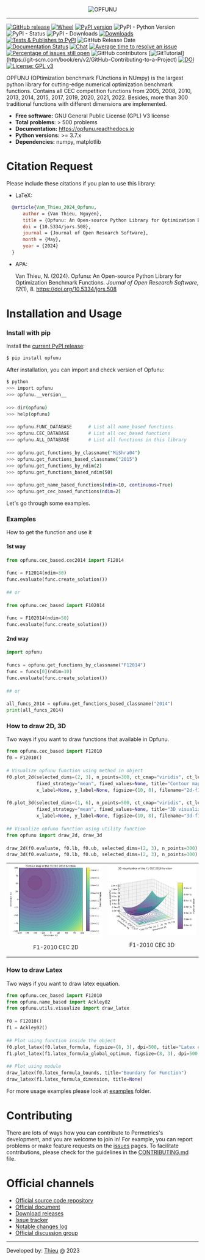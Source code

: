 
<p align="center"><img src=".github/img/logo.png" alt="OPFUNU" title="OPFUNU"/></p>

---


[![GitHub release](https://img.shields.io/badge/release-1.0.3-yellow.svg)](https://github.com/thieu1995/opfunu/releases)
[![Wheel](https://img.shields.io/pypi/wheel/gensim.svg)](https://pypi.python.org/pypi/opfunu) 
[![PyPI version](https://badge.fury.io/py/opfunu.svg)](https://badge.fury.io/py/opfunu)
![PyPI - Python Version](https://img.shields.io/pypi/pyversions/opfunu.svg)
![PyPI - Status](https://img.shields.io/pypi/status/opfunu.svg)
![PyPI - Downloads](https://img.shields.io/pypi/dm/opfunu.svg)
[![Downloads](https://pepy.tech/badge/opfunu)](https://pepy.tech/project/opfunu)
[![Tests & Publishes to PyPI](https://github.com/thieu1995/opfunu/actions/workflows/publish-package.yaml/badge.svg)](https://github.com/thieu1995/opfunu/actions/workflows/publish-package.yaml)
![GitHub Release Date](https://img.shields.io/github/release-date/thieu1995/opfunu.svg)
[![Documentation Status](https://readthedocs.org/projects/opfunu/badge/?version=latest)](https://opfunu.readthedocs.io/en/latest/?badge=latest)
[![Chat](https://img.shields.io/badge/Chat-on%20Telegram-blue)](https://t.me/+fRVCJGuGJg1mNDg1)
[![Average time to resolve an issue](http://isitmaintained.com/badge/resolution/thieu1995/opfunu.svg)](http://isitmaintained.com/project/thieu1995/opfunu "Average time to resolve an issue")
[![Percentage of issues still open](http://isitmaintained.com/badge/open/thieu1995/opfunu.svg)](http://isitmaintained.com/project/thieu1995/opfunu "Percentage of issues still open")
![GitHub contributors](https://img.shields.io/github/contributors/thieu1995/opfunu.svg)
[![GitTutorial](https://img.shields.io/badge/PR-Welcome-%23FF8300.svg?)](https://git-scm.com/book/en/v2/GitHub-Contributing-to-a-Project)
[![DOI](https://zenodo.org/badge/DOI/10.5281/zenodo.3620960.svg)](https://doi.org/10.5281/zenodo.3620960)
[![License: GPL v3](https://img.shields.io/badge/License-GPLv3-blue.svg)](https://www.gnu.org/licenses/gpl-3.0)


OPFUNU (OPtimization benchmark FUnctions in NUmpy) is the largest python library for cutting-edge numerical 
optimization benchmark functions. Contains all CEC competition functions from 2005, 2008, 2010, 2013, 2014, 2015, 
2017, 2019, 2020, 2021, 2022. Besides, more than 300 traditional functions with different dimensions are implemented.

* **Free software:** GNU General Public License (GPL) V3 license
* **Total problems**: > 500 problems
* **Documentation:** https://opfunu.readthedocs.io
* **Python versions:** >= 3.7.x
* **Dependencies:** numpy, matplotlib


# Citation Request 

Please include these citations if you plan to use this library:

- LaTeX:

```bibtex
  @article{Van_Thieu_2024_Opfunu,
      author = {Van Thieu, Nguyen},
      title = {Opfunu: An Open-source Python Library for Optimization Benchmark Functions},
      doi = {10.5334/jors.508},
      journal = {Journal of Open Research Software},
      month = {May},
      year = {2024}
  }
```

- APA:
  
  Van Thieu, N. (2024). Opfunu: An Open-source Python Library for Optimization Benchmark Functions. <i>Journal of Open Research Software</i>, <i>12</i>(1), 8. https://doi.org/10.5334/jors.508


# Installation and Usage

### Install with pip

Install the [current PyPI release](https://pypi.python.org/pypi/opfunu):
```sh
$ pip install opfunu
```

After installation, you can import and check version of Opfunu:

```sh
$ python
>>> import opfunu
>>> opfunu.__version__

>>> dir(opfunu)
>>> help(opfunu)

>>> opfunu.FUNC_DATABASE      # List all name_based functions
>>> opfunu.CEC_DATABASE       # List all cec_based functions
>>> opfunu.ALL_DATABASE       # List all functions in this library

>>> opfunu.get_functions_by_classname("MiShra04")
>>> opfunu.get_functions_based_classname("2015")
>>> opfunu.get_functions_by_ndim(2)
>>> opfunu.get_functions_based_ndim(50)

>>> opfunu.get_name_based_functions(ndim=10, continuous=True)
>>> opfunu.get_cec_based_functions(ndim=2)
```

Let's go through some examples.


### Examples

How to get the function and use it

#### 1st way

```python
from opfunu.cec_based.cec2014 import F12014

func = F12014(ndim=30)
func.evaluate(func.create_solution())

## or

from opfunu.cec_based import F102014

func = F102014(ndim=50)
func.evaluate(func.create_solution())
```


#### 2nd way

```python
import opfunu

funcs = opfunu.get_functions_by_classname("F12014")
func = funcs[0](ndim=10)
func.evaluate(func.create_solution())

## or

all_funcs_2014 = opfunu.get_functions_based_classname("2014")
print(all_funcs_2014)
```


### How to draw 2D, 3D 

Two ways if you want to draw functions that available in Opfunu.

```python
from opfunu.cec_based import F12010
f0 = F12010()

# Visualize opfunu function using method in object
f0.plot_2d(selected_dims=(2, 3), n_points=300, ct_cmap="viridis", ct_levels=30, ct_alpha=0.7,
           fixed_strategy="mean", fixed_values=None, title="Contour map of the F1 CEC 2010 function",
           x_label=None, y_label=None, figsize=(10, 8), filename="2d-f12010", exts=(".png", ".pdf"), verbose=True)

f0.plot_3d(selected_dims=(1, 6), n_points=500, ct_cmap="viridis", ct_levels=30, ct_alpha=0.7,
           fixed_strategy="mean", fixed_values=None, title="3D visualization of the F1 CEC 2010 function",
           x_label=None, y_label=None, figsize=(10, 8), filename="3d-f12010", exts=(".png", ".pdf"), verbose=True)

## Visualize opfunu function using utility function
from opfunu import draw_2d, draw_3d

draw_2d(f0.evaluate, f0.lb, f0.ub, selected_dims=(2, 3), n_points=300)
draw_3d(f0.evaluate, f0.lb, f0.ub, selected_dims=(2, 3), n_points=300)
```

<table>
  <tr>
    <td style="text-align: center;">
      <img src=".github/img/2d-f12010.png" alt="F1-2010 CEC 2D" style="width: 100%;">
      <p style="text-align: center;">F1-2010 CEC 2D</p>
    </td>
    <td style="text-align: center;">
      <img src=".github/img/3d-f12010.png" alt="F1-2010 CEC 3D" style="width: 100%;">
    <p style="text-align: center;">F1-2010 CEC 3D</p>
    </td>
  </tr>
</table>


### How to draw Latex

Two ways if you want to draw latex equation. 

```python
from opfunu.cec_based import F12010
from opfunu.name_based import Ackley02
from opfunu.utils.visualize import draw_latex

f0 = F12010()
f1 = Ackley02()

## Plot using function inside the object
f0.plot_latex(f0.latex_formula, figsize=(8, 3), dpi=500, title="Latex equation", exts=(".png", ".pdf"), verbose=True)
f1.plot_latex(f1.latex_formula_global_optimum, figsize=(8, 3), dpi=500, title="Global optimum", verbose=True)

## Plot using module
draw_latex(f0.latex_formula_bounds, title="Boundary for Function")
draw_latex(f1.latex_formula_dimension, title=None)
```



For more usage examples please look at [examples](/examples) folder.



# Contributing

There are lots of ways how you can contribute to Permetrics's development, and you are welcome to join in! For example, 
you can report problems or make feature requests on the [issues](/issues) pages. To facilitate contributions, 
please check for the guidelines in the [CONTRIBUTING.md](/CONTRIBUTING.md) file.


# Official channels 

* [Official source code repository](https://github.com/thieu1995/opfunu)
* [Official document](https://opfunu.readthedocs.io/)
* [Download releases](https://pypi.org/project/opfunu/) 
* [Issue tracker](https://github.com/thieu1995/opfunu/issues) 
* [Notable changes log](/ChangeLog.md)
* [Official discussion group](https://t.me/+fRVCJGuGJg1mNDg1)


---

Developed by: [Thieu](mailto:nguyenthieu2102@gmail.com?Subject=Opfunu_QUESTIONS) @ 2023
